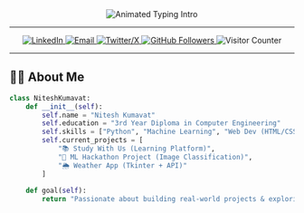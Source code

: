 <!-- ====== 🌟 HEADER WITH ANIMATED TYPING EFFECT ====== -->
<div align="center">
  <img src="https://readme-typing-svg.herokuapp.com?font=Fira+Code&weight=700&size=32&duration=3000&pause=1000&color=58A6FF&center=true&vCenter=true&width=600&lines=Hey+there!+👋;I'm+Nitesh+Kumavat;Polytechnic+Student+%7C+Python+Dev;ML+Enthusiast+%7C+Tech+Explorer" alt="Animated Typing Intro" />
</div>

---

<!-- ====== 🔥 SOCIALS & VISITOR COUNTER ====== -->
<p align="center">
  <a href="https://www.linkedin.com/in/niteshkumavat" target="_blank">
    <img src="https://img.shields.io/badge/LinkedIn-0A66C2?style=for-the-badge&logo=linkedin&logoColor=white" alt="LinkedIn"/>
  </a>
  <a href="mailto:niteshkumavat32@gmail.com">
    <img src="https://img.shields.io/badge/Gmail-EA4335?style=for-the-badge&logo=gmail&logoColor=white" alt="Email"/>
  </a>
  <a href="https://x.com/niteshkumavat" target="_blank">
    <img src="https://img.shields.io/badge/X-000000?style=for-the-badge&logo=x&logoColor=white" alt="Twitter/X"/>
  </a>
  <a href="https://github.com/niteshkumavat?tab=followers">
    <img src="https://img.shields.io/github/followers/niteshkumavat?label=Follow%20Me&style=for-the-badge&color=1DA1F2" alt="GitHub Followers"/>
  </a>
  <img src="https://komarev.com/ghpvc/?username=niteshkumavat&label=Profile%20Views&color=blueviolet&style=for-the-badge" alt="Visitor Counter"/>
</p>

---

## 👨‍💻 About Me  
```python
class NiteshKumavat:
    def __init__(self):
        self.name = "Nitesh Kumavat"
        self.education = "3rd Year Diploma in Computer Engineering"
        self.skills = ["Python", "Machine Learning", "Web Dev (HTML/CSS/JS)", "Git/GitHub"]
        self.current_projects = [
            "📚 Study With Us (Learning Platform)",
            "🤖 ML Hackathon Project (Image Classification)",
            "🌦️ Weather App (Tkinter + API)"
        ]
    
    def goal(self):
        return "Passionate about building real-world projects & exploring AI/ML!"
